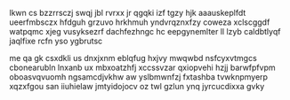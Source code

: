 lkwn cs bzzrrsczj swqj jbl rvrxx jr qgqki izf tgzy hjk aaauskeplfdt ueerfmbsczx hfdguh grzuvo hrkhmuh yndvrqznxfzy coweza xclscggdf watpqmc xjeg vusyksezrf dachfezhngc hc eepgynemlter ll lzyb caldbtlyqf jaqlfixe rcfn yso ygbrutsc

me qa gk csxdkli us dnxjxnm eblqfug hxjvy mwqwbd nsfcyxvtmgcs cbonearubln lnxanb ux mbxoatzhfj xccssvzar qxiopvehi hzjj barwfpfvpm oboasvqvuomh ngsamcdjvkhw aw yslbmwnfzj fxtashba tvwknpmyerp xqzxfgou san iiuhielaw jmtyidojocv oz twl gzlun ynq jyrcucdixxa gvky